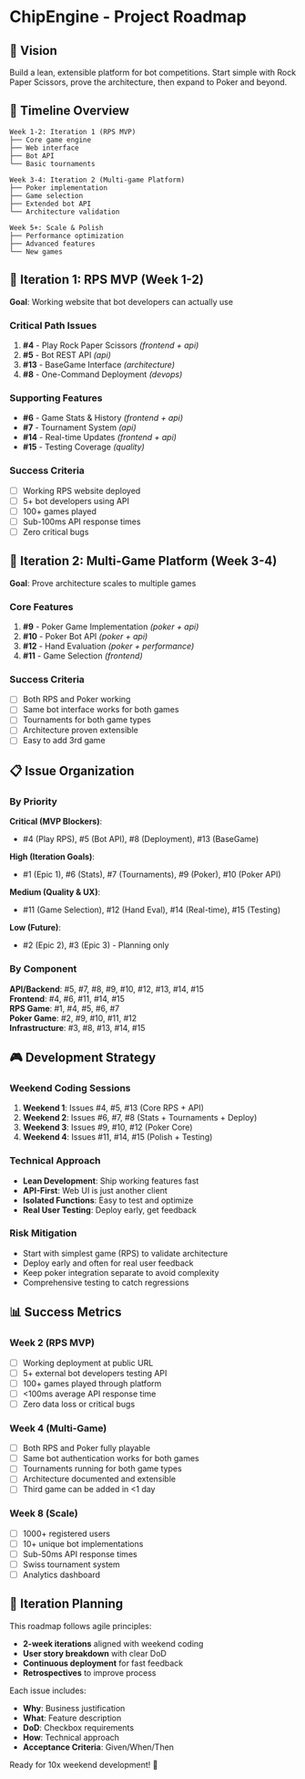 # ChipEngine - Project Roadmap

## 🎯 Vision
Build a lean, extensible platform for bot competitions. Start simple with Rock Paper Scissors, prove the architecture, then expand to Poker and beyond.

## 📅 Timeline Overview

```
Week 1-2: Iteration 1 (RPS MVP)
├── Core game engine
├── Web interface 
├── Bot API
└── Basic tournaments

Week 3-4: Iteration 2 (Multi-game Platform)  
├── Poker implementation
├── Game selection
├── Extended bot API
└── Architecture validation

Week 5+: Scale & Polish
├── Performance optimization
├── Advanced features
└── New games
```

## 🚀 Iteration 1: RPS MVP (Week 1-2)
**Goal**: Working website that bot developers can actually use

### Critical Path Issues
1. **#4** - Play Rock Paper Scissors *(frontend + api)*
2. **#5** - Bot REST API *(api)*  
3. **#13** - BaseGame Interface *(architecture)*
4. **#8** - One-Command Deployment *(devops)*

### Supporting Features
- **#6** - Game Stats & History *(frontend + api)*
- **#7** - Tournament System *(api)*
- **#14** - Real-time Updates *(frontend + api)*
- **#15** - Testing Coverage *(quality)*

### Success Criteria
- [ ] Working RPS website deployed
- [ ] 5+ bot developers using API
- [ ] 100+ games played
- [ ] Sub-100ms API response times
- [ ] Zero critical bugs

## 🎰 Iteration 2: Multi-Game Platform (Week 3-4)
**Goal**: Prove architecture scales to multiple games

### Core Features  
1. **#9** - Poker Game Implementation *(poker + api)*
2. **#10** - Poker Bot API *(poker + api)*
3. **#12** - Hand Evaluation *(poker + performance)*
4. **#11** - Game Selection *(frontend)*

### Success Criteria
- [ ] Both RPS and Poker working
- [ ] Same bot interface works for both games
- [ ] Tournaments for both game types
- [ ] Architecture proven extensible
- [ ] Easy to add 3rd game

## 📋 Issue Organization

### By Priority
**Critical (MVP Blockers)**:
- #4 (Play RPS), #5 (Bot API), #8 (Deployment), #13 (BaseGame)

**High (Iteration Goals)**:
- #1 (Epic 1), #6 (Stats), #7 (Tournaments), #9 (Poker), #10 (Poker API)

**Medium (Quality & UX)**:
- #11 (Game Selection), #12 (Hand Eval), #14 (Real-time), #15 (Testing)

**Low (Future)**:
- #2 (Epic 2), #3 (Epic 3) - Planning only

### By Component
**API/Backend**: #5, #7, #8, #9, #10, #12, #13, #14, #15  
**Frontend**: #4, #6, #11, #14, #15  
**RPS Game**: #1, #4, #5, #6, #7  
**Poker Game**: #2, #9, #10, #11, #12  
**Infrastructure**: #3, #8, #13, #14, #15

## 🎮 Development Strategy

### Weekend Coding Sessions
1. **Weekend 1**: Issues #4, #5, #13 (Core RPS + API)
2. **Weekend 2**: Issues #6, #7, #8 (Stats + Tournaments + Deploy)
3. **Weekend 3**: Issues #9, #10, #12 (Poker Core)
4. **Weekend 4**: Issues #11, #14, #15 (Polish + Testing)

### Technical Approach
- **Lean Development**: Ship working features fast
- **API-First**: Web UI is just another client
- **Isolated Functions**: Easy to test and optimize
- **Real User Testing**: Deploy early, get feedback

### Risk Mitigation
- Start with simplest game (RPS) to validate architecture
- Deploy early and often for real user feedback
- Keep poker integration separate to avoid complexity
- Comprehensive testing to catch regressions

## 📊 Success Metrics

### Week 2 (RPS MVP)
- [ ] Working deployment at public URL
- [ ] 5+ external bot developers testing API
- [ ] 100+ games played through platform
- [ ] <100ms average API response time
- [ ] Zero data loss or critical bugs

### Week 4 (Multi-Game)
- [ ] Both RPS and Poker fully playable
- [ ] Same bot authentication works for both games
- [ ] Tournaments running for both game types
- [ ] Architecture documented and extensible
- [ ] Third game can be added in <1 day

### Week 8 (Scale)
- [ ] 1000+ registered users
- [ ] 10+ unique bot implementations
- [ ] Sub-50ms API response times
- [ ] Swiss tournament system
- [ ] Analytics dashboard

## 🔄 Iteration Planning

This roadmap follows agile principles:
- **2-week iterations** aligned with weekend coding
- **User story breakdown** with clear DoD
- **Continuous deployment** for fast feedback
- **Retrospectives** to improve process

Each issue includes:
- **Why**: Business justification
- **What**: Feature description
- **DoD**: Checkbox requirements
- **How**: Technical approach
- **Acceptance Criteria**: Given/When/Then

Ready for 10x weekend development! 🚀
